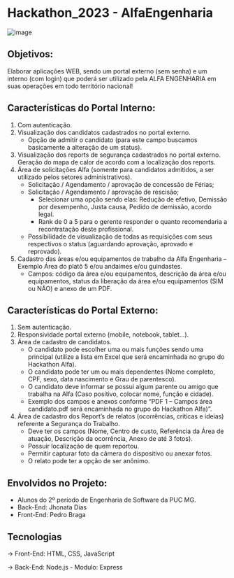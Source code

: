 # Hackathon_2023 -  AlfaEngenharia 

![image](https://github.com/bragap/hackathon2023/assets/130567453/607af40c-61ef-40e7-ab86-e61522f2b677)

## Objetivos:
Elaborar aplicações WEB, sendo um portal externo (sem senha) e um interno (com login) que poderá ser utilizado pela ALFA ENGENHARIA em suas operações em todo território nacional!

## Características do Portal Interno:
1. Com autenticação.
2.  Visualização dos candidatos cadastrados no portal externo.
	- Opção de admitir o candidato (para este campo buscamos basicamente a alteração de um status).
3.  Visualização dos reports de segurança cadastrados no portal externo. 
         Geração do mapa de calor de acordo com a localização dos reports.
4.  Área de solicitações Alfa (somente para candidatos admitidos, a ser utilizado pelos setores administrativos).
	- Solicitação / Agendamento / aprovação de concessão de Férias;
	- Solicitação / Agendamento / aprovação de rescisão;
	  - Selecionar uma opção sendo elas: Redução de efetivo, Demissão por desempenho, Justa causa, Pedido de demissão, acordo legal. 
	  -  Rank de 0 a 5 para o gerente responder o quanto recomendaria a recontratação deste profissional. 
	- Possibilidade de visualização de todas as requisições com seus respectivos o status (aguardando aprovação, aprovado e reprovado).
5.  Cadastro das áreas e/ou equipamentos de trabalho da Alfa Engenharia – Exemplo Área do platô 5 e/ou andaimes e/ou guindastes.  
	  - Campos: código da área e/ou equipamentos, descrição da área e/ou equipamentos, status da liberação da área e/ou equipamentos  (SIM ou NÃO) e anexo de um PDF.

## Características do Portal Externo:
1. Sem autenticação.
2. Responsividade portal externo (mobile, notebook, tablet...).
3. Área de cadastro de candidatos.
	- O candidato pode escolher uma ou mais funções sendo uma principal (utilize a lista em Excel que será encaminhada no grupo do 	Hackathon Alfa).
	- O candidato pode ter um ou mais dependentes (Nome completo, CPF, sexo, data nascimento e Grau de parentesco).
	- O candidato deve informar se possui algum parente ou amigo que trabalha na Alfa (Caso positivo, colocar nome, função e 	cidade).
	- Exemplo dos campos e anexos conforme “PDF 1 – Campos área candidato.pdf será encaminhada no grupo do 	Hackathon Alfa)”.
4. Área de cadastro dos Report’s de relatos (ocorrências, criticas e ideias) referente a Segurança do Trabalho.
	- Deve ter os campos (Nome, Centro de custo, Referência da Área de atuação, Descrição da ocorrência, Anexo de até 3 fotos).
	- Possuir localização de quem reportou.
	- Permitir capturar foto da câmera do dispositivo ou anexar fotos.
	- O relato pode ter a opção de ser anônimo. 

## Envolvidos no Projeto: 
- Alunos do 2º período de Engenharia de Software da PUC MG.
- Back-End: Jhonata Dias
- Front-End: Pedro Braga
 
## Tecnologias
-> Front-End: HTML, CSS, JavaScript

-> Back-End: Node.js - Modulo: Express
